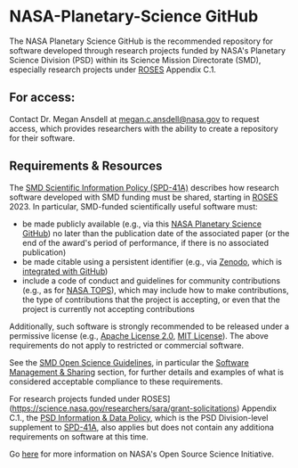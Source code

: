 # NASA-Planetary-Science GitHub 

The NASA Planetary Science GitHub is the recommended repository for software developed through research projects funded by NASA's Planetary Science Division (PSD) within its Science Mission Directorate (SMD), especially research projects under [ROSES](https://science.nasa.gov/researchers/sara/grant-solicitations) Appendix C.1.

## For access:
Contact Dr. Megan Ansdell at megan.c.ansdell@nasa.gov to request access, which provides researchers with the ability to create a repository for their software.

## Requirements & Resources

The [SMD Scientific Information Policy (SPD-41A)](https://science.nasa.gov/science-red/s3fs-public/atoms/files/SMD-information-policy-SPD-41a.pdf) describes how research software developed with SMD funding must be shared, starting in [ROSES](https://science.nasa.gov/researchers/sara/grant-solicitations)  2023. In particular, SMD-funded scientifically useful software must: 

- be made publicly available (e.g., via this [NASA Planetary Science GitHub](https://github.com/NASA-Planetary-Science)) no later than the publication date of the associated paper (or the end of the award's period of performance, if there is no associated publication)
- be made citable using a persistent identifier (e.g., via [Zenodo](https://zenodo.org/), which is [integrated with GitHub](https://docs.github.com/en/repositories/archiving-a-github-repository/referencing-and-citing-content))
- include a code of conduct and guidelines for community contributions (e.g., as for [NASA TOPS](https://github.com/nasa/Transform-to-Open-Science/blob/main/CONTRIBUTING.md)), which may include how to make contributions, the type of contributions that the project is accepting, or even that the project is currently not accepting contributions

Additionally, such software is strongly recommended to be released under a permissive license (e.g., [Apache License 2.0](https://opensource.org/license/apache-2-0/), [MIT License](https://opensource.org/license/mit/)). The above requirements do not apply to restricted or commercial software.

See the [SMD Open Science Guidelines](https://github.com/nasa/smd-open-science-guidelines/tree/main), in particular the [Software Management & Sharing](https://github.com/nasa/smd-open-science-guidelines/blob/main/OSS_Guidance/Software_Management_Sharing.md) section, for further details and examples of what is considered acceptable compliance to these requirements.

For research projects funded under ROSES](https://science.nasa.gov/researchers/sara/grant-solicitations) Appendix C.1., the [PSD Information & Data Policy](https://science.nasa.gov/science-pink/s3fs-public/atoms/files/PSD%20Information%20&%20Data%20Management%20Policy.pdf), which is the PSD Division-level supplement to [SPD-41A](https://science.nasa.gov/science-red/s3fs-public/atoms/files/SMD-information-policy-SPD-41a.pdf), also applies but does not contain any additiona requirements on software at this time. 

Go [here](https://science.nasa.gov/open-science-overview) for more information on NASA's Open Source Science Initiative.
